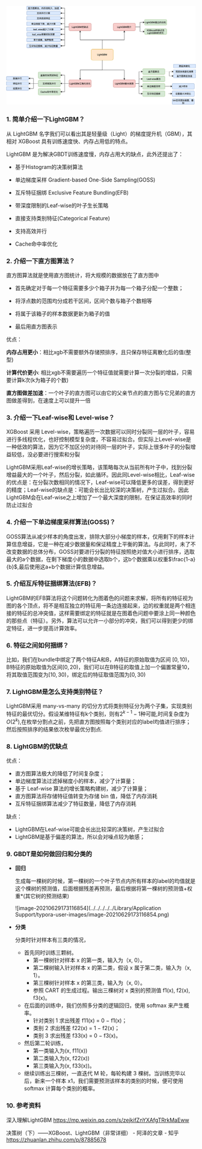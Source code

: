 ![](img/LightGBM/LightGBM.PNG)

### 1. 简单介绍一下LightGBM？

从 LightGBM 名字我们可以看出其是轻量级（Light）的梯度提升机（GBM），其相对 XGBoost 具有训练速度快、内存占用低的特点。

LightGBM 是为解决GBDT训练速度慢，内存占用大的缺点，此外还提出了：

- 基于Histogram的决策树算法

- 单边梯度采样 Gradient-based One-Side Sampling(GOSS)

- 互斥特征捆绑 Exclusive Feature Bundling(EFB)

- 带深度限制的Leaf-wise的叶子生长策略

- 直接支持类别特征(Categorical Feature)

- 支持高效并行

- Cache命中率优化

### 2. 介绍一下直方图算法？

 直方图算法就是使用直方图统计，将大规模的数据放在了直方图中

- 首先确定对于每一个特征需要多少个箱子并为每一个箱子分配一个整数；

- 将浮点数的范围均分成若干区间，区间个数与箱子个数相等

- 将属于该箱子的样本数据更新为箱子的值

- 最后用直方图表示

优点：

**内存占用更小**：相比xgb不需要额外存储预排序，且只保存特征离散化后的值(整型)

**计算代价更小**: 相比xgb不需要遍历一个特征值就需要计算一次分裂的增益，只需要计算k次(k为箱子的个数)

**直方图做差加速**：一个叶子的直方图可以由它的父亲节点的直方图与它兄弟的直方图做差得到，在速度上可以提升一倍

### 3. 介绍一下Leaf-wise和 Level-wise？

XGBoost 采用 Level-wise，策略遍历一次数据可以同时分裂同一层的叶子，容易进行多线程优化，也好控制模型复杂度，不容易过拟合。但实际上Level-wise是一种低效的算法，因为它不加区分的对待同一层的叶子，实际上很多叶子的分裂增益较低，没必要进行搜索和分裂

LightGBM采用Leaf-wise的增长策略，该策略每次从当前所有叶子中，找到分裂增益最大的一个叶子，然后分裂，如此循环。因此同Level-wise相比，Leaf-wise的优点是：在分裂次数相同的情况下，Leaf-wise可以降低更多的误差，得到更好的精度；Leaf-wise的缺点是：可能会长出比较深的决策树，产生过拟合。因此LightGBM会在Leaf-wise之上增加了一个最大深度的限制，在保证高效率的同时防止过拟合

### 4. 介绍一下单边梯度采样算法(GOSS)？

GOSS算法从减少样本的角度出发，排除大部分小梯度的样本，仅用剩下的样本计算信息增益，它是一种在减少数据量和保证精度上平衡的算法。与此同时，未了不改变数据的总体分布，GOSS对要进行分裂的特征按照绝对值大小进行排序，选取最大的a个数据，在剩下梯度小的数据中选取b个，这b个数据乘以权重$\frac{1-a}{b}$,最后使用这a+b个数据计算信息增益。

### 5. 介绍互斥特征捆绑算法(EFB)？

LightGBM的EFB算法将这个问题转化为图着色的问题来求解，将所有的特征视为图的各个顶点，将不是相互独立的特征用一条边连接起来，边的权重就是两个相连接的特征的总冲突值，这样需要绑定的特征就是在图着色问题中要涂上同一种颜色的那些点（特征）。另外，算法可以允许一小部分的冲突，我们可以得到更少的绑定特征，进一步提高计算效率。

### 6. 特征之间如何捆绑？

比如，我们在bundle中绑定了两个特征A和B，A特征的原始取值为区间 $[0,10)$，B特征的原始取值为区间$[0,20)$，我们可以在B特征的取值上加一个偏置常量10，将其取值范围变为$[10,30)$，绑定后的特征取值范围为$[0,30)$

### 7. LightGBM是怎么支持类别特征？

LightGBM采用 many-vs-many 的切分方式将类别特征分为两个子集，实现类别特征的最优切分。假设某维特征有k个类别，则有$2^{k-1}-1$种可能,时间复杂度为 $O(2^k)$,在枚举分割点之前，先把直方图按照每个类别对应的label均值进行排序；然后按照排序的结果依次枚举最优分割点.



### 8. LightGBM的优缺点

优点：

- 直方图算法极大的降低了时间复杂度；
- 单边梯度算法过滤掉梯度小的样本，减少了计算量；
- 基于 Leaf-wise 算法的增长策略构建树，减少了计算量；
- 直方图算法将存储特征值转变为存储 bin 值，降低了内存消耗
- 互斥特征捆绑算法减少了特征数量，降低了内存消耗

缺点：

- LightGBM在Leaf-wise可能会长出比较深的决策树，产生过拟合
- LightGBM是基于偏差的算法，所以会对噪点较为敏感；



### 9. GBDT是如何做回归和分类的

- **回归**

  生成每一棵树的时候，第一棵树的一个叶子节点内所有样本的label的均值就是这个棵树的预测值，后面根据残差再预测，最后根据将第一棵树的预测值+权重*(其它树的预测结果)

  ![image-20210629173116854](../../../../../Library/Application Support/typora-user-images/image-20210629173116854.png)

* **分类**

  分类时针对样本有三类的情况，

  * 首先同时训练三颗树。
    - 第一棵树针对样本 x 的第一类，输入为（x, 0）。
    - 第二棵树输入针对样本 x 的第二类，假设 x 属于第二类，输入为（x, 1）。
    - 第三棵树针对样本 x 的第三类，输入为（x, 0）。
    - 参照 CART 的生成过程。输出三棵树对 x 类别的预测值 f1(x), f2(x), f3(x)。
  * 在后面的训练中，我们仿照多分类的逻辑回归，使用 softmax 来产生概率。
    - 针对类别 1 求出残差 f11(x) = 0 − f1(x)；
    - 类别 2 求出残差 f22(x) = 1 − f2(x)；
    - 类别 3 求出残差 f33(x) = 0 − f3(x)。
  * 然后第二轮训练，
    - 第一类输入为(x, f11(x))
    - 第二类输入为(x, f22(x))
    - 第三类输入为(x, f33(x))。
  * 继续训练出三棵树，一直迭代 M 轮，每轮构建 3 棵树。当训练完毕以后，新来一个样本 x1，我们需要预测该样本的类别的时候，便可使用 softmax 计算每个类别的概率。

  

### 10. 参考资料

深入理解LightGBM https://mp.weixin.qq.com/s/zejkifZnYXAfgTRrkMaEww

决策树（下）——XGBoost、LightGBM（非常详细） - 阿泽的文章 - 知乎 https://zhuanlan.zhihu.com/p/87885678


